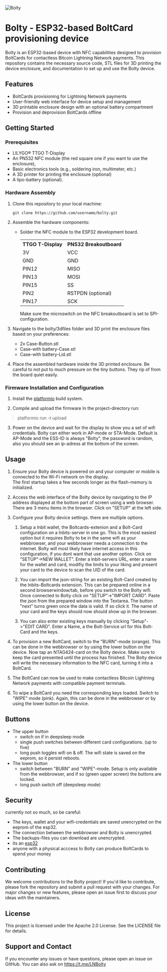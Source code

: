 ![Bolty](assets/bolty.jpg)

# Bolty - ESP32-based BoltCard provisioning device

Bolty is an ESP32-based device with NFC capabilities designed to provision BoltCards for contactless Bitcoin Lightning Network payments. This repository contains the necessary source code, STL files for 3D printing the device enclosure, and documentation to set up and use the Bolty device.

## Features

- BoltCards provisioning for Lightning Network payments
- User-friendly web interface for device setup and management
- 3D printable enclosure design with an optional battery compartment
- Provision and deprovision BoltCards offline

## Getting Started

### Prerequisites
- LILYGO® TTGO T-Display
- An PN532 NFC module (the red square one if you want to use the enclosure),
- Basic electronics tools (e.g., soldering iron, multimeter, etc.)
- A 3D printer for printing the enclosure (optional)
- A lipo-battery (optional).

### Hardware Assembly

1. Clone this repository to your local machine:
	```shell
	git clone https://github.com/username/bolty.git
	```
2. Assemble the hardware components:

	- Solder the NFC module to the ESP32 development board.   
		<table style="width: 30em;">
		<tr><th>TTGO T-Display</th><th>PN532 Breakoutboard</th></tr>
		<tr><td>3V</td><td>VCC</td></tr>
		<tr><td>GND</td><td>GND</td></tr>
		<tr><td>PIN12</td><td>MISO</td></tr>
		<tr><td>PIN13</td><td>MOSI</td></tr>
		<tr><td>PIN15</td><td>SS</td></tr>
		<tr><td>PIN2</td><td>RSTPDN (optional)</td></tr>
		<tr><td>PIN17</td><td>SCK</td></tr>
		</table>
		Make sure the microswitch on the NFC breakoutboard is set to SPI-configuration.
		
3. Navigate to the bolty/3dfiles folder and 3D print the enclosure files based on your preferences:

	- 2x Case-Button.stl
	- Case-with battery-Case.stl
	- Case-with battery-Lid.stl
	
4. Place the assembled hardware inside the 3D printed enclosure. Be careful to not put to much pressure on the tiny buttons. They rip of from the board quiet easily.

### Firmware Installation and Configuration

1. Install the [platformio](https://docs.platformio.org/en/latest/core/installation/methods/index.html) build system.

2. Compile and upload the firmware
In the project-directory run:
> platformio run -t upload

3. Power on the device and wait for the display to show you a set of wifi credentials. Bolty can either work in AP-mode or STA-Mode. Default is AP-Mode and the ESS-ID is always "Bolty", the password is random, also you should see an ip-adress at the bottom of the screen.

## Usage
1. Ensure your Bolty device is powered on and your computer or mobile is connected to the Wi-Fi network on the display.  
The first startup takes a few seconds longer as the flash-memory is initialized.

2. Access the web interface of the Bolty device by navigating to the IP address displayed at the bottom part of screen using a web browser.
There are 3 menu items in the browser. Click on "SETUP" at the left side.

3. Configure your Bolty device settings.
there are multiple options.
	1. Setup a lnbit wallet, the Boltcards-extenion and a Bolt-Card configuration on a lnbits-server in one go. This is the most easiest option but it requires Bolty to be in the same wifi as your webbrowser, and your webbrowser needs a connection to the internet. Bolty will most likely have internet access in this configuration, if you dont want that use another option. Click on "SETUP"->NEW WALLET". Enter a lnbit-servers URL, enter a name for the wallet and card, modifiy the limits to your liking and present your card to the device to scan the UID of the card.
	
	2. You can import the json-string for an existing Bolt-Card created by the lnbits-Boltcards extension. This can be prepared online in a second browserwindow/tab, before you switch to the Bolty wifi. Once connected to Bolty click on "SETUP"->"IMPORT CARD". Paste the json from the prepared window into the Textarea. The button "next" turns green once the data is valid. If so click it. The name of your card and the keys should now should show up in the browser.
	3. You can also enter existing keys manually by clicking "Setup"->"EDIT CARD". Enter a Name, a the Bolt-Service url for this Bolt-Card and the keys.

4. To provision a new BoltCard, switch to the "BURN"-mode (orange). This can be done in the webbrowser or by using the lower button on the device. Now tap an NTAG424-card on the Bolty device. Make sure to keep the card presented until the process has finished. The Bolty device will write the necessary information to the NFC card, turning it into a BoltCard.

5. The BoltCard can now be used to make contactless Bitcoin Lightning Network payments with compatible payment terminals.
 
6. To wipe a BoltCard you need the corresponding keys loaded. Switch to "WIPE" mode (pink). Again, this can be done in the webbrowser or by using the lower button on the device.

## Buttons
- The upper button
	- switch on if in deepsleep mode 
	- single push switches between different card configurations. (up to five) 
	- long push toggles wifi on & off. The wifi state is saved on the eeprom, so it persist reboots.
- The lower button
	- switch between "BURN" and "WIPE"-mode. Setup is only available from the webbrowser, and if so (green upper screen) the buttons are locked.
	- long push switch off (deepsleep mode)
## Security
currently not so much, so be careful: 
 - The keys, wallet and your wifi-credentials are saved unencrypted on the eeprom of the esp32.
 - The connection between the webbrowser and Bolty is unencrypted. 
 - The backups-files you can download are unencrypted.
 - its an [esp32](https://raelize.com/blog/espressif-esp32-bypassing-encrypted-secure-boot-cve-2020-13629/)
 - anyone with a physical acccess to Bolty can produce BoltCards to spend your money
 

## Contributing
We welcome contributions to the Bolty project! If you'd like to contribute, please fork the repository and submit a pull request with your changes. For major changes or new features, please open an issue first to discuss your ideas with the maintainers.

## License
This project is licensed under the Apache 2.0 License. See the LICENSE file for details.

## Support and Contact
If you encounter any issues or have questions, please open an issue on GitHub.
You can also ask on https://t.me/LNBolty
